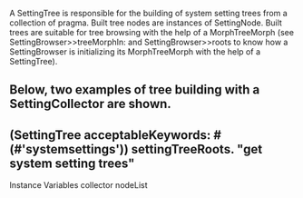 A SettingTree is responsible for the building of system setting trees from a collection of pragma.
Built tree nodes are instances of SettingNode. Built trees are suitable for tree browsing with the help of a MorphTreeMorph (see SettingBrowser>>treeMorphIn: and SettingBrowser>>roots to know how a SettingBrowser is initializing its MorphTreeMorph with the help of a SettingTree). 

Below, two examples of tree building with a SettingCollector are shown.
---------------
(SettingTree acceptableKeywords: #(#'systemsettings')) settingTreeRoots. "get system setting trees"
---------------

Instance Variables
	collector		<PragmaCollector>
	nodeList		<A list of SettingNode>
